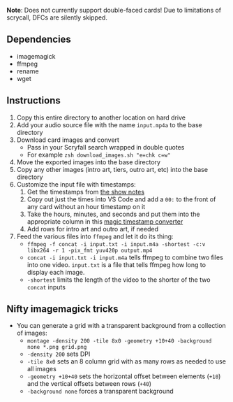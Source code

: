 **Note**: Does not currently support double-faced cards! Due to limitations of scrycall, DFCs are silently skipped. 

## Dependencies

+ imagemagick
+ ffmpeg
+ rename
+ wget

## Instructions

1. Copy this entire directory to another location on hard drive
2. Add your audio source file with the name `input.mp4a` to the base directory
3. Download card images and convert
    + Pass in your Scryfall search wrapped in double quotes
    + For example `zsh download_images.sh "e=chk c=w"`
4. Move the exported images into the base directory
5. Copy any other images (intro art, tiers, outro art, etc) into the base directory
6. Customize the input file with timestamps:
    1. Get the timestamps from [the show notes](https://docs.google.com/document/d/1orAWZR47FIf75NXiHd4Wd-EaKVp_-poQx1sZIxpmByI/edit#heading=h.s99njdxgxizg)
    2. Copy out just the times into VS Code and add a `00:` to the front of any card without an hour timestamp on it
    3. Take the hours, minutes, and seconds and put them into the appropriate column in this [magic timestamp converter](https://docs.google.com/spreadsheets/d/13-hEGxLZX-VANC69xGFfkhFntnr6zFTx5jh2AEuSBHI/edit#gid=0)
    4. Add rows for intro art and outro art, if needed
7. Feed the various files into `ffmpeg` and let it do its thing:
    + `ffmpeg -f concat -i input.txt -i input.m4a -shortest -c:v libx264 -r 1 -pix_fmt yuv420p output.mp4`
    + `concat -i input.txt -i input.m4a` tells ffmpeg to combine two files into one video. `input.txt` is a file that tells ffmpeg how long to display each image.
    + `-shortest` limits the length of the video to the shorter of the two `concat` inputs

## Nifty imagemagick tricks

+ You can generate a grid with a transparent background from a collection of images:
    + `montage -density 200 -tile 8x0 -geometry +10+40 -background none *.png grid.png`
    + `-density 200` sets DPI
    + `-tile 8x0` sets an 8 column grid with as many rows as needed to use all images
    + `-geometry +10+40` sets the horizontal offset between elements (`+10`) and the vertical offsets between rows (`+40`)
    + `-background none` forces a transparent background